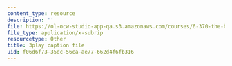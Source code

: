 ```yaml
---
content_type: resource
description: ''
file: https://ol-ocw-studio-app-qa.s3.amazonaws.com/courses/6-370-the-battlecode-programming-competition-january-iap-2013/f06d6f7335dc56caae77662d4f6fb316_pISCwkvKMZ0.vtt
file_type: application/x-subrip
resourcetype: Other
title: 3play caption file
uid: f06d6f73-35dc-56ca-ae77-662d4f6fb316
---
```

